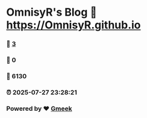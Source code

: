 # OmnisyR's Blog :link: https://OmnisyR.github.io 
### :page_facing_up: [3](https://OmnisyR.github.io/tag.html) 
### :speech_balloon: 0 
### :hibiscus: 6130 
### :alarm_clock: 2025-07-27 23:28:21 
### Powered by :heart: [Gmeek](https://github.com/Meekdai/Gmeek)
